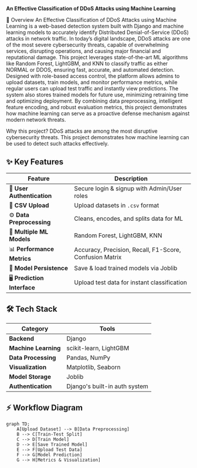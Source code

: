 **An Effective Classification of DDoS Attacks using Machine Learning**

📖 Overview
An Effective Classification of DDoS Attacks using Machine Learning is a web-based detection system built with Django and machine learning models to accurately identify Distributed Denial-of-Service (DDoS) attacks in network traffic.
In today’s digital landscape, DDoS attacks are one of the most severe cybersecurity threats, capable of overwhelming services, disrupting operations, and causing major financial and reputational damage. This project leverages state-of-the-art ML algorithms like Random Forest, LightGBM, and KNN to classify traffic as either NORMAL or DDOS, ensuring fast, accurate, and automated detection.
Designed with role-based access control, the platform allows admins to upload datasets, train models, and monitor performance metrics, while regular users can upload test traffic and instantly view predictions. The system also stores trained models for future use, minimizing retraining time and optimizing deployment.
By combining data preprocessing, intelligent feature encoding, and robust evaluation metrics, this project demonstrates how machine learning can serve as a proactive defense mechanism against modern network threats.

Why this project?
DDoS attacks are among the most disruptive cybersecurity threats. This project demonstrates how machine learning can be used to detect such attacks effectively.

## ✨ Key Features
| Feature | Description |
|---------|-------------|
| 🔐 **User Authentication** | Secure login & signup with Admin/User roles |
| 📂 **CSV Upload** | Upload datasets in `.csv` format |
| ⚙ **Data Preprocessing** | Cleans, encodes, and splits data for ML |
| 🤖 **Multiple ML Models** | Random Forest, LightGBM, KNN |
| 📊 **Performance Metrics** | Accuracy, Precision, Recall, F1-Score, Confusion Matrix |
| 💾 **Model Persistence** | Save & load trained models via Joblib |
| 🖥 **Prediction Interface** | Upload test data for instant classification |

## 🛠 Tech Stack
| Category | Tools |
|----------|-------|
| **Backend** | Django |
| **Machine Learning** | scikit-learn, LightGBM |
| **Data Processing** | Pandas, NumPy |
| **Visualization** | Matplotlib, Seaborn |
| **Model Storage** | Joblib |
| **Authentication** | Django's built-in auth system |

## ⚡ Workflow Diagram
```mermaid
graph TD;
    A[Upload Dataset] --> B[Data Preprocessing]
    B --> C[Train-Test Split]
    C --> D[Train Model]
    D --> E[Save Trained Model]
    E --> F[Upload Test Data]
    F --> G[Model Prediction]
    G --> H[Metrics & Visualization]
